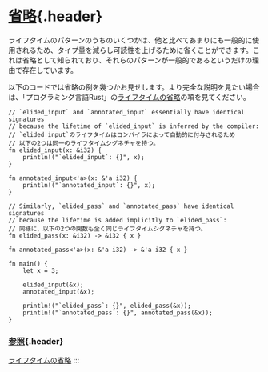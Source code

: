 # [省略](#省略){.header}

ライフタイムのパターンのうちのいくつかは、他と比べてあまりにも一般的に使用されるため、タイプ量を減らし可読性を上げるために省くことができます。これは省略として知られており、それらのパターンが一般的であるというだけの理由で存在しています。

以下のコードでは省略の例を幾つかお見せします。より完全な説明を見たい場合は、「プログラミング言語Rust」の[ライフタイムの省略](elision-ja)の項を見てください。

    // `elided_input` and `annotated_input` essentially have identical signatures
    // because the lifetime of `elided_input` is inferred by the compiler:
    // `elided_input`のライフタイムはコンパイラによって自動的に付与されるため
    // 以下の2つは同一のライフタイムシグネチャを持つ。
    fn elided_input(x: &i32) {
        println!("`elided_input`: {}", x);
    }

    fn annotated_input<'a>(x: &'a i32) {
        println!("`annotated_input`: {}", x);
    }

    // Similarly, `elided_pass` and `annotated_pass` have identical signatures
    // because the lifetime is added implicitly to `elided_pass`:
    // 同様に、以下の2つの関数も全く同じライフタイムシグネチャを持つ。
    fn elided_pass(x: &i32) -> &i32 { x }

    fn annotated_pass<'a>(x: &'a i32) -> &'a i32 { x }

    fn main() {
        let x = 3;

        elided_input(&x);
        annotated_input(&x);

        println!("`elided_pass`: {}", elided_pass(&x));
        println!("`annotated_pass`: {}", annotated_pass(&x));
    }

### [参照](#参照){.header}

[ライフタイムの省略](https://doc.rust-lang.org/book/ch10-03-lifetime-syntax.html#lifetime-elision)
:::

